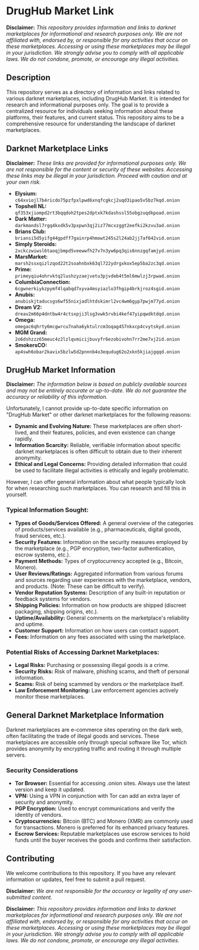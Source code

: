 # DrugHub Market Link

**Disclaimer:** *This repository provides information and links to darknet marketplaces for informational and research purposes only. We are not affiliated with, endorsed by, or responsible for any activities that occur on these marketplaces. Accessing or using these marketplaces may be illegal in your jurisdiction. We strongly advise you to comply with all applicable laws. We do not condone, promote, or encourage any illegal activities.*

## Description

This repository serves as a directory of information and links related to various darknet marketplaces, including DrugHub Market. It is intended for research and informational purposes only.  The goal is to provide a centralized resource for individuals seeking information about these platforms, their features, and current status.  This repository aims to be a comprehensive resource for understanding the landscape of darknet marketplaces.

## Darknet Marketplace Links

**Disclaimer:** *These links are provided for informational purposes only. We are not responsible for the content or security of these websites. Accessing these links may be illegal in your jurisdiction. Proceed with caution and at your own risk.*

*   **Elysium:** `c64xviojl7b4ricdo75pzfpxlpwd6xnqfcgkcj2uqd3ipao5v5bz7kqd.onion`
*   **Topshell NL:** `qf353xjiompd2rt3bqqdoh2tpes2dptxk7kdashssl55obgzuqdkpoad.onion`
*   **Dark Matter:** `darkmandsl7rgq4kxdk5v3pxpwn3qj2iz77mcxzggt2eefki2kzvu3ad.onion`
*   **Brians Club:** `briansi5d5yifg44gpdff7gainrp4hmowt245s2l24ab2jj7af642vid.onion`
*   **Simply Steroids:** `2xckczwiwsl6taoqjbmpd5veewwfh27v7n3yw6pq3qis6nnzgqfamjyd.onion`
*   **MarsMarket:** `marsh2ssxqizlzqod22t2soahnbxk63ql722ydrgxkox5ep5ba2zc3qd.onion`
*   **Prime:** `primeyqiu4ohrvktq2lushzyzaejvetu3pjvdeb4t5ml6mwlzj3rpwad.onion`
*   **ColumbiaConnection:** `6cgwnerkiykzpymf4lqabqd7xyva4msyiazlo3fhgip4brkjroz4sgid.onion`
*   **Anubis:** `anubiskjtaducsgs6wf55nixjadlhtdskimrl2vc4wm6gyp7pwjm77yd.onion`
*   **Dream V2:** `dreav2m66p4dntbw4r4ctsxpji3lsg3vwk5rvbi4kef47yipqwdktdqd.onion`
*   **Omega:** `omegac6qhrty6mcgwrcu7naha6yktulrcm3oqag457nkxcp4cvytskyd.onion`
*   **MGM Grand:** `2o6dshzzz65meuc4z2lzlqvmicijbuvyfr6ezobivohn7rr2me7xj2id.onion`
*   **SmokersCO:** `ap4swh6obar2kavix5bzlw5d2pnnnb4o3equdug62o2xkn5kjiajgqqd.onion`

## DrugHub Market Information

**Disclaimer:** *The information below is based on publicly available sources and may not be entirely accurate or up-to-date. We do not guarantee the accuracy or reliability of this information.*

Unfortunately, I cannot provide up-to-date specific information on "DrugHub Market" or other darknet marketplaces for the following reasons:

*   **Dynamic and Evolving Nature:** These marketplaces are often short-lived, and their features, policies, and even existence can change rapidly.
*   **Information Scarcity:** Reliable, verifiable information about specific darknet marketplaces is often difficult to obtain due to their inherent anonymity.
*   **Ethical and Legal Concerns:** Providing detailed information that could be used to facilitate illegal activities is ethically and legally problematic.

However, I can offer general information about what people typically look for when researching such marketplaces. You can research and fill this in yourself.

### Typical Information Sought:

*   **Types of Goods/Services Offered:** A general overview of the categories of products/services available (e.g., pharmaceuticals, digital goods, fraud services, etc.).
*   **Security Features:** Information on the security measures employed by the marketplace (e.g., PGP encryption, two-factor authentication, escrow systems, etc.).
*   **Payment Methods:**  Types of cryptocurrency accepted (e.g., Bitcoin, Monero).
*   **User Reviews/Ratings:**  Aggregated information from various forums and sources regarding user experiences with the marketplace, vendors, and products.  (Note: These can be difficult to verify).
*   **Vendor Reputation Systems:**  Description of any built-in reputation or feedback systems for vendors.
*   **Shipping Policies:** Information on how products are shipped (discreet packaging, shipping origins, etc.).
*   **Uptime/Availability:** General comments on the marketplace's reliability and uptime.
*   **Customer Support:** Information on how users can contact support.
*   **Fees:** Information on any fees associated with using the marketplace.

### Potential Risks of Accessing Darknet Marketplaces:

*   **Legal Risks:** Purchasing or possessing illegal goods is a crime.
*   **Security Risks:** Risk of malware, phishing scams, and theft of personal information.
*   **Scams:** Risk of being scammed by vendors or the marketplace itself.
*   **Law Enforcement Monitoring:** Law enforcement agencies actively monitor these marketplaces.

## General Darknet Marketplace Information

Darknet marketplaces are e-commerce sites operating on the dark web, often facilitating the trade of illegal goods and services. These marketplaces are accessible only through special software like Tor, which provides anonymity by encrypting traffic and routing it through multiple servers.

### Security Considerations

*   **Tor Browser:** Essential for accessing .onion sites. Always use the latest version and keep it updated.
*   **VPN:** Using a VPN in conjunction with Tor can add an extra layer of security and anonymity.
*   **PGP Encryption:** Used to encrypt communications and verify the identity of vendors.
*   **Cryptocurrencies:** Bitcoin (BTC) and Monero (XMR) are commonly used for transactions. Monero is preferred for its enhanced privacy features.
*   **Escrow Services:** Reputable marketplaces use escrow services to hold funds until the buyer receives the goods and confirms their satisfaction.

## Contributing

We welcome contributions to this repository. If you have any relevant information or updates, feel free to submit a pull request.

**Disclaimer:** *We are not responsible for the accuracy or legality of any user-submitted content.*

**Disclaimer:** *This repository provides information and links to darknet marketplaces for informational and research purposes only. We are not affiliated with, endorsed by, or responsible for any activities that occur on these marketplaces. Accessing or using these marketplaces may be illegal in your jurisdiction. We strongly advise you to comply with all applicable laws. We do not condone, promote, or encourage any illegal activities.*
